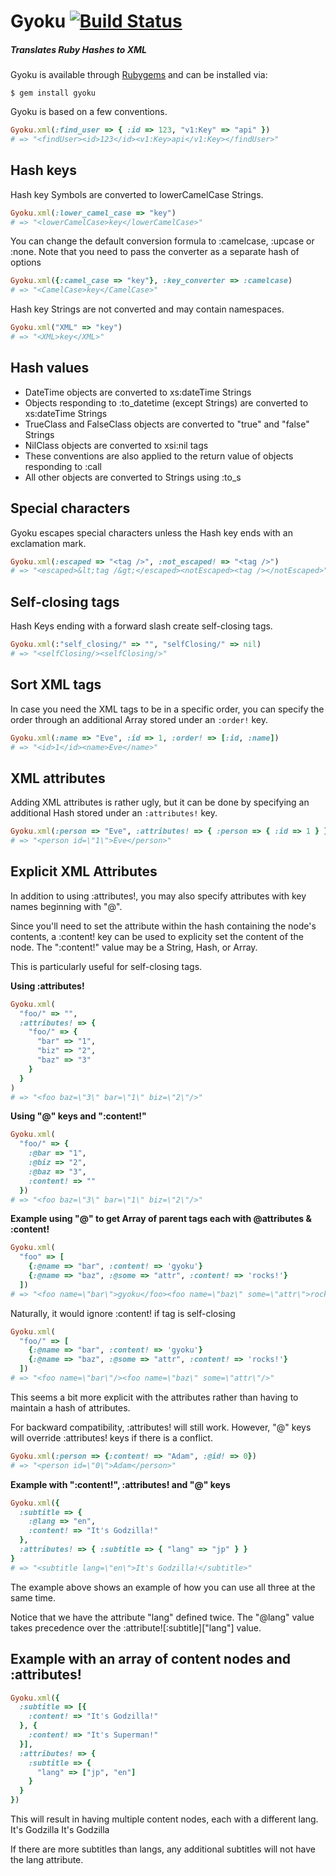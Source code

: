 Gyoku [![Build Status](https://secure.travis-ci.org/rubiii/gyoku.png)](http://travis-ci.org/rubiii/gyoku)
=====

##### Translates Ruby Hashes to XML

Gyoku is available through [Rubygems](http://rubygems.org/gems/gyoku) and can
be installed via:

```
$ gem install gyoku
```

Gyoku is based on a few conventions.

``` ruby
Gyoku.xml(:find_user => { :id => 123, "v1:Key" => "api" })
# => "<findUser><id>123</id><v1:Key>api</v1:Key></findUser>"
```


Hash keys
---------

Hash key Symbols are converted to lowerCamelCase Strings.

``` ruby
Gyoku.xml(:lower_camel_case => "key")
# => "<lowerCamelCase>key</lowerCamelCase>"
```

You can change the default conversion formula to :camelcase, :upcase or :none. Note that you need to pass the converter as a separate hash of options

``` ruby
Gyoku.xml({:camel_case => "key"}, :key_converter => :camelcase)
# => "<CamelCase>key</CamelCase>"
```

Hash key Strings are not converted and may contain namespaces.

``` ruby
Gyoku.xml("XML" => "key")
# => "<XML>key</XML>"
```


Hash values
-----------

* DateTime objects are converted to xs:dateTime Strings
* Objects responding to :to_datetime (except Strings) are converted to xs:dateTime Strings
* TrueClass and FalseClass objects are converted to "true" and "false" Strings
* NilClass objects are converted to xsi:nil tags
* These conventions are also applied to the return value of objects responding to :call
* All other objects are converted to Strings using :to_s


Special characters
------------------

Gyoku escapes special characters unless the Hash key ends with an exclamation mark.

``` ruby
Gyoku.xml(:escaped => "<tag />", :not_escaped! => "<tag />")
# => "<escaped>&lt;tag /&gt;</escaped><notEscaped><tag /></notEscaped>"
```


Self-closing tags
-----------------

Hash Keys ending with a forward slash create self-closing tags.

``` ruby
Gyoku.xml(:"self_closing/" => "", "selfClosing/" => nil)
# => "<selfClosing/><selfClosing/>"
```


Sort XML tags
-------------

In case you need the XML tags to be in a specific order, you can specify the order through an additional Array stored under an `:order!` key.

``` ruby
Gyoku.xml(:name => "Eve", :id => 1, :order! => [:id, :name])
# => "<id>1</id><name>Eve</name>"
```


XML attributes
--------------

Adding XML attributes is rather ugly, but it can be done by specifying an additional Hash stored under an `:attributes!` key.

``` ruby
Gyoku.xml(:person => "Eve", :attributes! => { :person => { :id => 1 } })
# => "<person id=\"1\">Eve</person>"
```

Explicit XML Attributes
-----------------------
In addition to using :attributes!, you may also specify attributes with key names beginning with "@". 

Since you'll need to set the attribute within the hash containing the node's contents, a :content! key can be used to explicity set the content of the node. The ":content!" value may be a String, Hash, or Array.

This is particularly useful for self-closing tags.

**Using :attributes!**

``` ruby
Gyoku.xml(
  "foo/" => "", 
  :attributes! => {
    "foo/" => {
      "bar" => "1", 
      "biz" => "2", 
      "baz" => "3"
    }
  }
)
# => "<foo baz=\"3\" bar=\"1\" biz=\"2\"/>"
```

**Using "@" keys and ":content!"**

``` ruby
Gyoku.xml(
  "foo/" => {
    :@bar => "1",
    :@biz => "2",
    :@baz => "3",
    :content! => ""
  })
# => "<foo baz=\"3\" bar=\"1\" biz=\"2\"/>"
```

**Example using "@" to get Array of parent tags each with @attributes & :content!**

``` ruby
Gyoku.xml(
  "foo" => [
    {:@name => "bar", :content! => 'gyoku'}
    {:@name => "baz", :@some => "attr", :content! => 'rocks!'}
  ])
# => "<foo name=\"bar\">gyoku</foo><foo name=\"baz\" some=\"attr\">rocks!</foo>"
```

Naturally, it would ignore :content! if tag is self-closing

``` ruby
Gyoku.xml(
  "foo/" => [
    {:@name => "bar", :content! => 'gyoku'}
    {:@name => "baz", :@some => "attr", :content! => 'rocks!'}
  ])
# => "<foo name=\"bar\"/><foo name=\"baz\" some=\"attr\"/>"
```

This seems a bit more explicit with the attributes rather than having to maintain a hash of attributes.

For backward compatibility, :attributes! will still work. However, "@" keys will override :attributes! keys if there is a conflict.

``` ruby
Gyoku.xml(:person => {:content! => "Adam", :@id! => 0})
# => "<person id=\"0\">Adam</person>"
```

**Example with ":content!", :attributes! and "@" keys**

``` ruby
Gyoku.xml({ 
  :subtitle => { 
    :@lang => "en", 
    :content! => "It's Godzilla!" 
  }, 
  :attributes! => { :subtitle => { "lang" => "jp" } } 
}
# => "<subtitle lang=\"en\">It's Godzilla!</subtitle>"
```

The example above shows an example of how you can use all three at the same time. 

Notice that we have the attribute "lang" defined twice.
The "@lang" value takes precedence over the :attribute![:subtitle]["lang"] value.


Example with an array of content nodes and :attributes!
--------------------------------------------------
``` ruby
Gyoku.xml({ 
  :subtitle => [{ 
    :content! => "It's Godzilla!" 
  }, {
    :content! => "It's Superman!" 
  }], 
  :attributes! => { 
    :subtitle => {
      "lang" => ["jp", "en"]
    }
  }
})
```

This will result in having multiple content nodes, each with a different lang.  
<subtitle lang="jp">It's Godzilla</subtitle>
<subtitle lang="en">It's Godzilla</subtitle>

If there are more subtitles than langs, any additional subtitles will not have the lang attribute.
